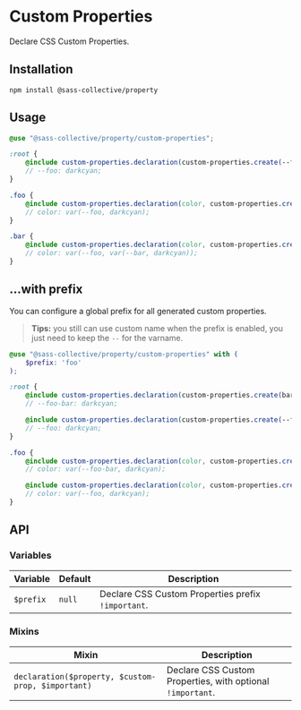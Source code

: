 # Custom Properties

Declare CSS Custom Properties.

## Installation

```shell
npm install @sass-collective/property
```

## Usage

```scss
@use "@sass-collective/property/custom-properties";

:root {
    @include custom-properties.declaration(custom-properties.create(--foo, darkcyan));
    // --foo: darkcyan;
}

.foo {
    @include custom-properties.declaration(color, custom-properties.create(--foo, darkcyan));
    // color: var(--foo, darkcyan);
}

.bar {
    @include custom-properties.declaration(color, custom-properties.create(foo, custom-properties.create(bar, darkcyan)));
    // color: var(--foo, var(--bar, darkcyan));
}
```

## ...with prefix

You can configure a global prefix for all generated custom properties.

> **Tips:** you still can use custom name when the prefix is enabled, you just need to keep the `--` for the varname.

```scss
@use "@sass-collective/property/custom-properties" with (
    $prefix: 'foo'
);

:root {
    @include custom-properties.declaration(custom-properties.create(bar, darkcyan));
    // --foo-bar: darkcyan;

    @include custom-properties.declaration(custom-properties.create(--foo, darkcyan));
    // --foo: darkcyan;
}

.foo {
    @include custom-properties.declaration(color, custom-properties.create(bar, darkcyan));
    // color: var(--foo-bar, darkcyan);

    @include custom-properties.declaration(color, custom-properties.create(foo, darkcyan));
    // color: var(--foo, darkcyan);
}
```

## API

### Variables

| Variable | Default | Description |
| --- | --- | --- |
| `$prefix` | `null` | Declare CSS Custom Properties prefix `!important`. |

### Mixins

| Mixin | Description |
| --- | --- |
| `declaration($property, $custom-prop, $important)` | Declare CSS Custom Properties, with optional `!important`. |
